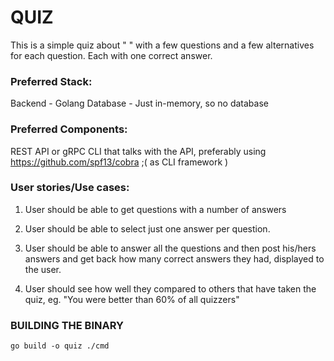 # QUIZ

This is a simple quiz about "   " with a few questions and a few alternatives for each question. Each with one correct answer. 

### Preferred Stack:
Backend - Golang
Database - Just in-memory, so no database 

### Preferred Components: 
REST API or gRPC
CLI that talks with the API, preferably using https://github.com/spf13/cobra ;( as CLI framework )

### User stories/Use cases: 
1. User should be able to get questions with a number of answers

2. User should be able to select just one answer per question.

3. User should be able to answer all the questions and then post his/hers answers and get back how many correct answers they had, displayed to the user.

4. User should see how well they compared to others that have taken the quiz, eg. "You were better than 60% of all quizzers"


### BUILDING THE BINARY
```
go build -o quiz ./cmd
```
